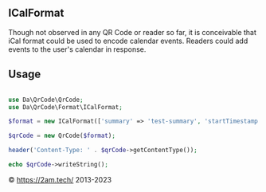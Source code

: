ICalFormat
---------

Though not observed in any QR Code or reader so far, it is conceivable that iCal format could be used to encode calendar 
events. Readers could add events to the user's calendar in response.

Usage
-----

```php 

use Da\QrCode\QrCode;
use Da\QrCode\Format\ICalFormat; 

$format = new ICalFormat(['summary' => 'test-summary', 'startTimestamp' => 1260232200, 'endTimestamp' => 1260318600]);

$qrCode = new QrCode($format);

header('Content-Type: ' . $qrCode->getContentType());

echo $qrCode->writeString();

```

© https://2am.tech/ 2013-2023
